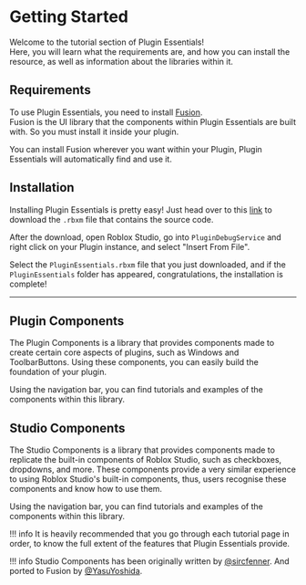 # Getting Started

Welcome to the tutorial section of Plugin Essentials!
<br>
Here, you will learn what the requirements are, and how you can install the resource, as well as information about the libraries within it.

## Requirements

To use Plugin Essentials, you need to install [Fusion](https://elttob.uk/Fusion/latest/).<br>
Fusion is the UI library that the components within Plugin Essentials are built with. So you must install it inside your plugin.

You can install Fusion wherever you want within your Plugin, Plugin Essentials will automatically find and use it.

## Installation

Installing Plugin Essentials is pretty easy! Just head over to this [link](https://github.com/TenebrisNoctua/PluginEssentials/releases/latest) to download the `.rbxm` file that contains the source code.

After the download, open Roblox Studio, go into `PluginDebugService` and right click on your Plugin instance, and select "Insert From File".

Select the `PluginEssentials.rbxm` file that you just downloaded, and if the `PluginEssentials` folder has appeared, congratulations, the installation is complete!

----

## Plugin Components

The Plugin Components is a library that provides components made to create certain core aspects of plugins, such as Windows and ToolbarButtons. Using these components, you can easily build the foundation of your plugin.

Using the navigation bar, you can find tutorials and examples of the components within this library.

## Studio Components

The Studio Components is a library that provides components made to replicate the built-in components of Roblox Studio, such as checkboxes, dropdowns, and more. These components provide a very similar experience to using Roblox Studio's built-in components, thus, users recognise these components and know how to use them.

Using the navigation bar, you can find tutorials and examples of the components within this library.

!!! info
    It is heavily recommended that you go through each tutorial page in order, to know the full extent of the features that Plugin Essentials provide.

!!! info 
    Studio Components has been originally written by [@sircfenner](https://github.com/sircfenner). And ported to Fusion by [@YasuYoshida](https://github.com/mvyasu).